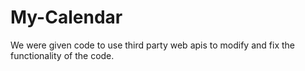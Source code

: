 # My-Calendar
We were given code to use third party web apis to modify and fix the functionality of the code.

